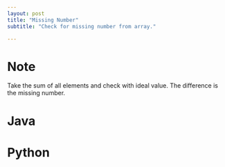 ```yaml
---
layout: post
title: "Missing Number"
subtitle: "Check for missing number from array." 

---
```


# Note

Take the sum of all elements and check with ideal value. The difference is the missing number.

# Java

<script src="https://gist.github.com/abhishekbalam/e2ed3e6b6104823595b38b2925ff65d2.js"></script>

# Python

<script src="https://gist.github.com/abhishekbalam/995b57c67affd8f5cd73895066de6818.js"></script>